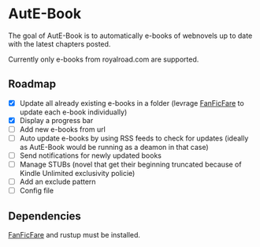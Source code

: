 # AutE-Book

The goal of AutE-Book is to automatically e-books of webnovels up to date with the latest chapters posted.

Currently only e-books from royalroad.com are supported.

## Roadmap

- [x] Update all already existing e-books in a folder (levrage [FanFicFare](https://github.com/JimmXinu/FanFicFare) to update each e-book individually)
- [x] Display a progress bar
- [ ] Add new e-books from url
- [ ] Auto update e-books by using RSS feeds to check for updates (ideally as AutE-Book would be running as a deamon in that case)
- [ ] Send notifications for newly updated books
- [ ] Manage STUBs (novel that get their beginning truncated because of Kindle Unlimited exclusivity policie)
- [ ] Add an exclude pattern
- [ ] Config file

## Dependencies

[FanFicFare](https://github.com/JimmXinu/FanFicFare) and rustup must be installed.
